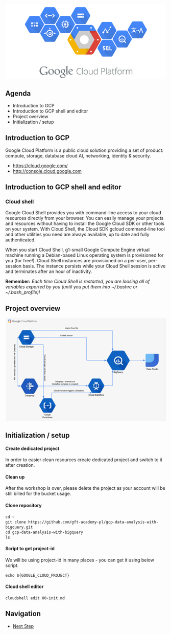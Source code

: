 ![GCP Logo](https://raw.githubusercontent.com/gft-academy-pl/gcp-data-analysis-with-bigquery/master/assets/google-cloud-platform.png)

## Agenda

- Introduction to GCP
- Introduction to GCP shell and editor
- Project overview
- Initialization / setup

## Introduction to GCP

Google Cloud Platform is a public cloud solution providing a set of product: compute, storage, database cloud AI, networking, identity & security. 

- https://cloud.google.com/ 
- http://console.cloud.google.com

## Introduction to GCP shell and editor

### Cloud shell

Google Cloud Shell provides you with command-line access to your cloud resources directly from your browser. You can easily manage your projects and resources without having to install the Google Cloud SDK or other tools on your system. With Cloud Shell, the Cloud SDK gcloud command-line tool and other utilities you need are always available, up to date and fully authenticated.

When you start Cloud Shell, g1-small Google Compute Engine virtual machine running a Debian-based Linux operating system is provisioned for you (for free!). Cloud Shell instances are provisioned on a per-user, per-session basis. The instance persists while your Cloud Shell session is active and terminates after an hour of inactivity. 

**Remember:** _Each time Cloud Shell is restarted, you are loosing all of variables exported by you (until you put them into ~/.bashrc or ~/.bash_profile)!_

## Project overview

![Diagram](https://github.com/gft-academy-pl/gcp-data-analysis-with-bigquery/blob/master/assets/Data%20analysis%20with%20BQ%20-%20diagram.png?raw=true)

## Initialization / setup

#### Create dedicated project

In order to easier clean resources create dedicated project and switch to it after creation.

#### Clean up

After the workshop is over, please delete the project as your account will be still billed for the bucket usage.

#### Clone repository

```
cd ~
git clone https://github.com/gft-academy-pl/gcp-data-analysis-with-bigquery.git
cd gcp-data-analysis-with-bigquery
ls
```

#### Script to get project-id
We will be using project-id in many places - you can get it using below script.  
```
echo ${GOOGLE_CLOUD_PROJECT} 
```

#### Cloud shell editor

```
cloudshell edit 00-init.md
```

## Navigation

- [Next Step](./01-storage.md)
